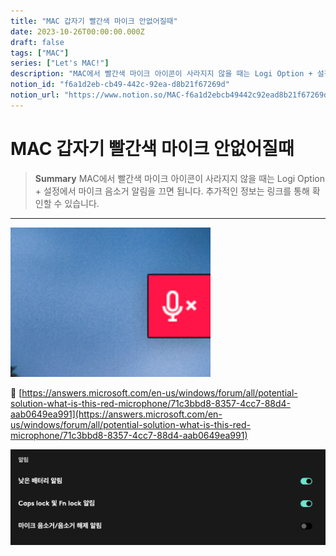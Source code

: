 ```yaml
---
title: "MAC 갑자기 빨간색 마이크 안없어질때"
date: 2023-10-26T00:00:00.000Z
draft: false
tags: ["MAC"]
series: ["Let's MAC!"]
description: "MAC에서 빨간색 마이크 아이콘이 사라지지 않을 때는 Logi Option + 설정에서 마이크 음소거 알림을 끄면 됩니다. 추가적인 정보는 링크를 통해 확인할 수 있습니다."
notion_id: "f6a1d2eb-cb49-442c-92ea-d8b21f67269d"
notion_url: "https://www.notion.so/MAC-f6a1d2ebcb49442c92ead8b21f67269d"
---
```


# MAC 갑자기 빨간색 마이크 안없어질때

> **Summary**
> MAC에서 빨간색 마이크 아이콘이 사라지지 않을 때는 Logi Option + 설정에서 마이크 음소거 알림을 끄면 됩니다. 추가적인 정보는 링크를 통해 확인할 수 있습니다.

---

![Image](image_fce4d0c62ac2.png)

🔗 [https://answers.microsoft.com/en-us/windows/forum/all/potential-solution-what-is-this-red-microphone/71c3bbd8-8357-4cc7-88d4-aab0649ea991](https://answers.microsoft.com/en-us/windows/forum/all/potential-solution-what-is-this-red-microphone/71c3bbd8-8357-4cc7-88d4-aab0649ea991)

![Image](image_228cfa7c1ecf.png)

